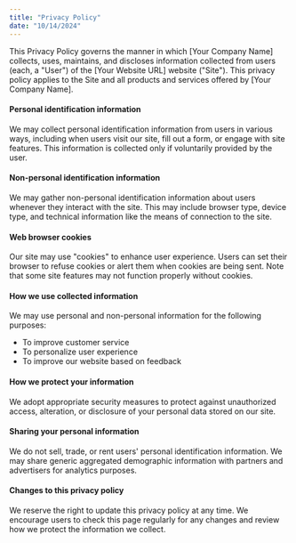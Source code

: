 ```yaml
---
title: "Privacy Policy"
date: "10/14/2024"
---
```


This Privacy Policy governs the manner in which [Your Company Name] collects, uses, maintains, and discloses information collected from users (each, a "User") of the [Your Website URL] website ("Site"). This privacy policy applies to the Site and all products and services offered by [Your Company Name].

#### Personal identification information

We may collect personal identification information from users in various ways, including when users visit our site, fill out a form, or engage with site features. This information is collected only if voluntarily provided by the user.

#### Non-personal identification information

We may gather non-personal identification information about users whenever they interact with the site. This may include browser type, device type, and technical information like the means of connection to the site.

#### Web browser cookies

Our site may use "cookies" to enhance user experience. Users can set their browser to refuse cookies or alert them when cookies are being sent. Note that some site features may not function properly without cookies.

#### How we use collected information

We may use personal and non-personal information for the following purposes:

- To improve customer service
- To personalize user experience
- To improve our website based on feedback

#### How we protect your information

We adopt appropriate security measures to protect against unauthorized access, alteration, or disclosure of your personal data stored on our site.

#### Sharing your personal information

We do not sell, trade, or rent users' personal identification information. We may share generic aggregated demographic information with partners and advertisers for analytics purposes.

#### Changes to this privacy policy

We reserve the right to update this privacy policy at any time. We encourage users to check this page regularly for any changes and review how we protect the information we collect.
